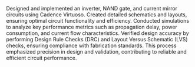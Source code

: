 Designed and implemented an inverter, NAND gate, and current mirror circuits using Cadence Virtuoso. Created detailed schematics and layouts, ensuring optimal circuit functionality and efficiency. Conducted simulations to analyze key performance metrics such as propagation delay, power consumption, and current flow characteristics. Verified design accuracy by performing Design Rule Checks (DRC) and Layout Versus Schematic (LVS) checks, ensuring compliance with fabrication standards. This process emphasized precision in design and validation, contributing to reliable and efficient circuit performance.

